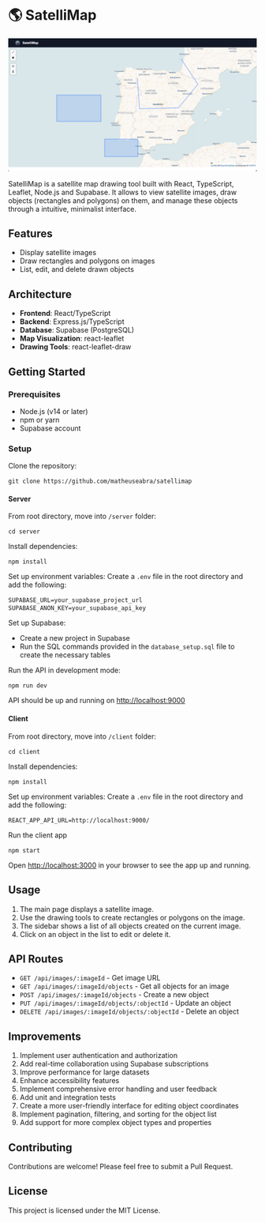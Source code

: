 # 🌎 SatelliMap

<img src="https://raw.githubusercontent.com/matheuseabra/satellimap/main/docs/satellimap-view.png" />

SatelliMap is a satellite map drawing tool built with React, TypeScript, Leaflet, Node.js and Supabase. It allows to view satellite images, draw objects (rectangles and polygons) on them, and manage these objects through a intuitive, minimalist interface.

## Features

- Display satellite images
- Draw rectangles and polygons on images
- List, edit, and delete drawn objects

## Architecture

- **Frontend**: React/TypeScript
- **Backend**: Express.js/TypeScript 
- **Database**: Supabase (PostgreSQL)
- **Map Visualization**: react-leaflet
- **Drawing Tools**: react-leaflet-draw

## Getting Started

### Prerequisites

- Node.js (v14 or later)
- npm or yarn
- Supabase account

### Setup

Clone the repository:
```
git clone https://github.com/matheuseabra/satellimap
```

#### Server
From root directory, move into `/server` folder:
```
cd server
```

Install dependencies:
```
npm install
```

Set up environment variables:
Create a `.env` file in the root directory and add the following:
```
SUPABASE_URL=your_supabase_project_url
SUPABASE_ANON_KEY=your_supabase_api_key
```

Set up Supabase:
- Create a new project in Supabase
- Run the SQL commands provided in the `database_setup.sql` file to create the necessary tables

Run the API in development mode:
```
npm run dev
```

API should be up and running on [http://localhost:9000](http://localhost:9000)

#### Client
From root directory, move into `/client` folder:
```
cd client
```

Install dependencies:
```
npm install
```

Set up environment variables:
Create a `.env` file in the root directory and add the following:

```
REACT_APP_API_URL=http://localhost:9000/
```
Run the client app

```
npm start
```

Open [http://localhost:3000](http://localhost:3000) in your browser to see the app up and running.

## Usage

1. The main page displays a satellite image.
2. Use the drawing tools to create rectangles or polygons on the image.
3. The sidebar shows a list of all objects created on the current image.
4. Click on an object in the list to edit or delete it.

## API Routes

- `GET /api/images/:imageId` - Get image URL
- `GET /api/images/:imageId/objects` - Get all objects for an image
- `POST /api/images/:imageId/objects` - Create a new object
- `PUT /api/images/:imageId/objects/:objectId` - Update an object
- `DELETE /api/images/:imageId/objects/:objectId` - Delete an object

## Improvements

1. Implement user authentication and authorization
2. Add real-time collaboration using Supabase subscriptions
3. Improve performance for large datasets
4. Enhance accessibility features
5. Implement comprehensive error handling and user feedback
6. Add unit and integration tests
7. Create a more user-friendly interface for editing object coordinates
8. Implement pagination, filtering, and sorting for the object list
9. Add support for more complex object types and properties

## Contributing

Contributions are welcome! Please feel free to submit a Pull Request.

## License

This project is licensed under the MIT License.